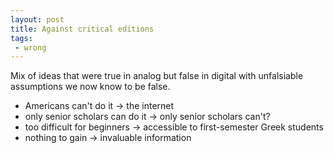 ```yaml
---
layout: post
title: Against critical editions
tags:
 - wrong
---
```



Mix of ideas that were true in analog but false in digital with unfalsiable assumptions we now know to be false.


- Americans can't do it -> the internet
- only senior scholars can do it -> only senior scholars can't?
- too difficult for beginners -> accessible to first-semester Greek students
- nothing to gain -> invaluable information
